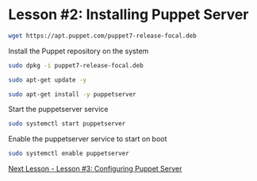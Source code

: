 # Lesson #2: Installing Puppet Server

```bash
wget https://apt.puppet.com/puppet7-release-focal.deb
```

Install the Puppet repository on the system

```bash
sudo dpkg -i puppet7-release-focal.deb
```

```bash
sudo apt-get update -y
```

```bash
sudo apt-get install -y puppetserver
```

Start the puppetserver service

```bash
sudo systemctl start puppetserver
```

Enable the puppetserver service to start on boot

```bash
sudo systemctl enable puppetserver
```

[Next Lesson - Lesson #3: Configuring Puppet Server](./03-configuring-puppet-server.md)
